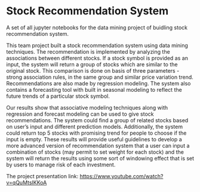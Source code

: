 # Stock Recommendation System
A set of all jupyter notebooks for the data mining project of buidling stock recommendation system.

This team project built a stock recommendation system using data mining techniques. The recommendation is implemented by analyzing the associations between different stocks. If a stock symbol is provided as an input, the system will return a group of stocks which are similar to the original stock. This comparison is done on basis of three parameters - strong association rules, in the same group and similar price variation trend. Recommendations are also made by regression modeling. The system also contains a forecasting tool with built in seasonal modeling to reflect the future trends of a particular stock symbol. 

Our results show that associative modeling techniques along with regression and forecast modeling can be used to give stock recommendations. The system could find a group of related stocks based on user’s input and different prediction models. Additionally, the system could return top 5 stocks with promising trend for people to choose if the input is empty. These results will provide useful guidelines to develop a more advanced version of recommendation system that a user can input a combination of stocks (may permit to set weight for each stock) and the system will return the results using some sort of windowing effect that is set by users to manage risk of each investment. 

The project presentation link:
https://www.youtube.com/watch?v=qQuMtsIKKoA
